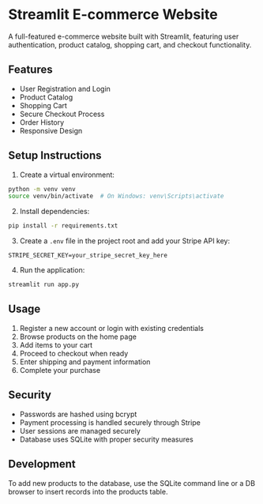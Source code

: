 # Streamlit E-commerce Website

A full-featured e-commerce website built with Streamlit, featuring user authentication, product catalog, shopping cart, and checkout functionality.

## Features

- User Registration and Login
- Product Catalog
- Shopping Cart
- Secure Checkout Process
- Order History
- Responsive Design

## Setup Instructions

1. Create a virtual environment:
```bash
python -m venv venv
source venv/bin/activate  # On Windows: venv\Scripts\activate
```

2. Install dependencies:
```bash
pip install -r requirements.txt
```

3. Create a `.env` file in the project root and add your Stripe API key:
```
STRIPE_SECRET_KEY=your_stripe_secret_key_here
```

4. Run the application:
```bash
streamlit run app.py
```

## Usage

1. Register a new account or login with existing credentials
2. Browse products on the home page
3. Add items to your cart
4. Proceed to checkout when ready
5. Enter shipping and payment information
6. Complete your purchase

## Security

- Passwords are hashed using bcrypt
- Payment processing is handled securely through Stripe
- User sessions are managed securely
- Database uses SQLite with proper security measures

## Development

To add new products to the database, use the SQLite command line or a DB browser to insert records into the products table.
